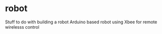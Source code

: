 # robot
Stuff to do with building a robot
Arduino based robot using Xbee for remote wirelesss control

